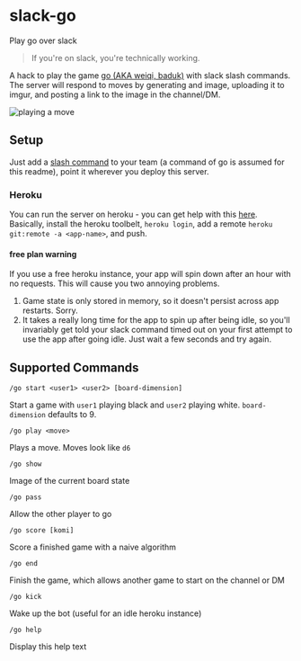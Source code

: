 # slack-go
Play go over slack
> If you're on slack, you're technically working.

A hack to play the game [go (AKA weiqi, baduk)](https://en.wikipedia.org/wiki/Go_(game)) with slack slash commands. The server will respond to moves by generating and image, uploading it to imgur, and posting a link to the image in the channel/DM.

![playing a move](http://i.imgur.com/kI4cWcO.jpg)

## Setup
Just add a [slash command](https://my.slack.com/services/new/slash-commands) to your team (a command of go is assumed for this readme), point it wherever you deploy this server.
### Heroku
You can run the server on heroku - you can get help with this [here](https://devcenter.heroku.com/articles/getting-started-with-clojure#set-up). Basically, install the heroku toolbelt, `heroku login`, add a remote `heroku git:remote -a <app-name>`, and push.

#### free plan warning 
If you use a free heroku instance, your app will spin down after an hour with no requests. This will cause you two annoying problems.

1. Game state is only stored in memory, so it doesn't persist across app restarts. Sorry.
2. It takes a really long time for the app to spin up after being idle, so you'll invariably get told your slack command timed out on your first attempt to use the app after going idle. Just wait a few seconds and try again.

## Supported Commands
```/go start <user1> <user2> [board-dimension]```

Start a game with `user1` playing black and `user2` playing white. `board-dimension` defaults to 9.

```/go play <move>```

Plays a move. Moves look like `d6`

```/go show```

Image of the current board state

```/go pass```

Allow the other player to go

```/go score [komi]```

Score a finished game with a naive algorithm

```/go end```

Finish the game, which allows another game to start on the channel or DM

```/go kick```

Wake up the bot (useful for an idle heroku instance)

```/go help```

Display this help text
